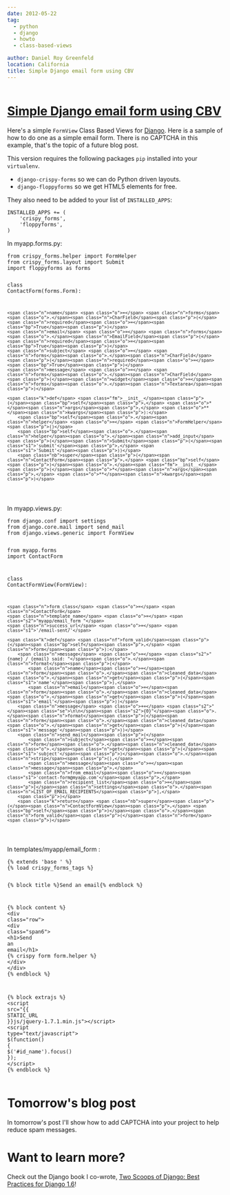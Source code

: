 ```yaml
---
date: 2012-05-22
tag:
  - python
  - django
  - howto
  - class-based-views

author: Daniel Roy Greenfeld
location: California
title: Simple Django email form using CBV
---
```


<div class="twelve wide column">
  <h1 class="ui block header">
    <div class="content">
      <a href="/simple-django-email-form "
        >Simple Django email form using CBV</a
      >
    </div>
  </h1>
  <p>
    Here's a simple <code>FormView</code> Class Based Views for
    <a href="http://djangoproject.com" target="_blank">Django</a>. Here is a
    sample of how to do one as a simple email form. There is no CAPTCHA in this
    example, that's the topic of a future blog post.
  </p>
  <p>
    This version requires the following packages <code>pip</code> installed into
    your <code>virtualenv</code>.
  </p>
  <ul>
    <li>
      <code>django-crispy-forms</code> so we can do Python driven layouts.
    </li>
    <li><code>django-floppyforms</code> so we get HTML5 elements for free.</li>
  </ul>
  <p>They also need to be added to your list of <code>INSTALLED_APPS</code>:</p>
  <div class="codehilite ui secondary segment">
    <pre><span></span><code><span class="n">INSTALLED_APPS</span> <span class="o">+=</span> <span class="p">(</span>
    <span class="s1">'crispy_forms'</span><span class="p">,</span>
    <span class="s1">'floppyforms'</span><span class="p">,</span>        
<span class="p">)</span>
</code></pre>
  </div>
  <p>In myapp.forms.py:</p>
  <div class="codehilite ui secondary segment">
    <pre><span></span><code><span class="kn">from</span> <span class="nn">crispy_forms.helper</span> <span class="kn">import</span> <span class="n">FormHelper</span>
<span class="kn">from</span> <span class="nn">crispy_forms.layout</span> <span class="kn">import</span> <span class="n">Submit</span>
<span class="kn">import</span> <span class="nn">floppyforms</span> <span class="kn">as</span> <span class="nn">forms</span>

<span class="k">class</span> <span class="nc">ContactForm</span><span class="p">(</span><span class="n">forms</span><span class="o">.</span><span class="n">Form</span><span class="p">):</span>

    <span class="n">name</span> <span class="o">=</span> <span class="n">forms</span><span class="o">.</span><span class="n">CharField</span><span class="p">(</span><span class="n">required</span><span class="o">=</span><span class="bp">True</span><span class="p">)</span>
    <span class="n">email</span> <span class="o">=</span> <span class="n">forms</span><span class="o">.</span><span class="n">EmailField</span><span class="p">(</span><span class="n">required</span><span class="o">=</span><span class="bp">True</span><span class="p">)</span>
    <span class="n">subject</span> <span class="o">=</span> <span class="n">forms</span><span class="o">.</span><span class="n">CharField</span><span class="p">(</span><span class="n">required</span><span class="o">=</span><span class="bp">True</span><span class="p">)</span>
    <span class="n">message</span> <span class="o">=</span> <span class="n">forms</span><span class="o">.</span><span class="n">CharField</span><span class="p">(</span><span class="n">widget</span><span class="o">=</span><span class="n">forms</span><span class="o">.</span><span class="n">Textarea</span><span class="p">)</span>

    <span class="k">def</span> <span class="fm">__init__</span><span class="p">(</span><span class="bp">self</span><span class="p">,</span> <span class="o">*</span><span class="n">args</span><span class="p">,</span> <span class="o">**</span><span class="n">kwargs</span><span class="p">):</span>
        <span class="bp">self</span><span class="o">.</span><span class="n">helper</span> <span class="o">=</span> <span class="n">FormHelper</span><span class="p">()</span>
        <span class="bp">self</span><span class="o">.</span><span class="n">helper</span><span class="o">.</span><span class="n">add_input</span><span class="p">(</span><span class="n">Submit</span><span class="p">(</span><span class="s1">'submit'</span><span class="p">,</span> <span class="s1">'Submit'</span><span class="p">))</span>
        <span class="nb">super</span><span class="p">(</span><span class="n">ContactForm</span><span class="p">,</span> <span class="bp">self</span><span class="p">)</span><span class="o">.</span><span class="fm">__init__</span><span class="p">(</span><span class="o">*</span><span class="n">args</span><span class="p">,</span> <span class="o">**</span><span class="n">kwargs</span><span class="p">)</span>

</code></pre>
  </div>
  <p>In myapp.views.py:</p>
  <div class="codehilite ui secondary segment">
    <pre><span></span><code><span class="kn">from</span> <span class="nn">django.conf</span> <span class="kn">import</span> <span class="n">settings</span>
<span class="kn">from</span> <span class="nn">django.core.mail</span> <span class="kn">import</span> <span class="n">send_mail</span>
<span class="kn">from</span> <span class="nn">django.views.generic</span> <span class="kn">import</span> <span class="n">FormView</span>

<span class="kn">from</span> <span class="nn">myapp.forms</span> <span class="kn">import</span> <span class="n">ContactForm</span>

<span class="k">class</span> <span class="nc">ContactFormView</span><span class="p">(</span><span class="n">FormView</span><span class="p">):</span>

    <span class="n">form_class</span> <span class="o">=</span> <span class="n">ContactForm</span>
    <span class="n">template_name</span> <span class="o">=</span> <span class="s2">"myapp/email_form "</span>
    <span class="n">success_url</span> <span class="o">=</span> <span class="s1">'/email-sent/'</span>

    <span class="k">def</span> <span class="nf">form_valid</span><span class="p">(</span><span class="bp">self</span><span class="p">,</span> <span class="n">form</span><span class="p">):</span>
        <span class="n">message</span> <span class="o">=</span> <span class="s2">"{name} / {email} said: "</span><span class="o">.</span><span class="n">format</span><span class="p">(</span>
            <span class="n">name</span><span class="o">=</span><span class="n">form</span><span class="o">.</span><span class="n">cleaned_data</span><span class="o">.</span><span class="n">get</span><span class="p">(</span><span class="s1">'name'</span><span class="p">),</span>
            <span class="n">email</span><span class="o">=</span><span class="n">form</span><span class="o">.</span><span class="n">cleaned_data</span><span class="o">.</span><span class="n">get</span><span class="p">(</span><span class="s1">'email'</span><span class="p">))</span>
        <span class="n">message</span> <span class="o">+=</span> <span class="s2">"</span><span class="se">\n\n</span><span class="s2">{0}"</span><span class="o">.</span><span class="n">format</span><span class="p">(</span><span class="n">form</span><span class="o">.</span><span class="n">cleaned_data</span><span class="o">.</span><span class="n">get</span><span class="p">(</span><span class="s1">'message'</span><span class="p">))</span>
        <span class="n">send_mail</span><span class="p">(</span>
            <span class="n">subject</span><span class="o">=</span><span class="n">form</span><span class="o">.</span><span class="n">cleaned_data</span><span class="o">.</span><span class="n">get</span><span class="p">(</span><span class="s1">'subject'</span><span class="p">)</span><span class="o">.</span><span class="n">strip</span><span class="p">(),</span>
            <span class="n">message</span><span class="o">=</span><span class="n">message</span><span class="p">,</span>
            <span class="n">from_email</span><span class="o">=</span><span class="s1">'contact-form@myapp.com'</span><span class="p">,</span>
            <span class="n">recipient_list</span><span class="o">=</span><span class="p">[</span><span class="n">settings</span><span class="o">.</span><span class="n">LIST_OF_EMAIL_RECIPIENTS</span><span class="p">],</span>
        <span class="p">)</span>
        <span class="k">return</span> <span class="nb">super</span><span class="p">(</span><span class="n">ContactFormView</span><span class="p">,</span> <span class="bp">self</span><span class="p">)</span><span class="o">.</span><span class="n">form_valid</span><span class="p">(</span><span class="n">form</span><span class="p">)</span>

</code></pre>
  </div>
  <p>In templates/myapp/email_form :</p>
  <div class="codehilite ui secondary segment">
    <pre><span></span><code>{% extends 'base ' %}
{% load crispy_forms_tags %}

{% block title %}Send an email{% endblock %}

{% block content %}
<span class="p">&lt;</span><span class="nt">div</span> <span class="na">class</span><span class="o">=</span><span class="s">"row"</span><span class="p">&gt;</span>
<span class="p">&lt;</span><span class="nt">div</span> <span class="na">class</span><span class="o">=</span><span class="s">"span6"</span><span class="p">&gt;</span>
<span class="p">&lt;</span><span class="nt">h1</span><span class="p">&gt;</span>Send an email<span class="p">&lt;/</span><span class="nt">h1</span><span class="p">&gt;</span>
{% crispy form form.helper %}
<span class="p">&lt;/</span><span class="nt">div</span><span class="p">&gt;</span>
<span class="p">&lt;/</span><span class="nt">div</span><span class="p">&gt;</span>
{% endblock %}

{% block extrajs %}
<span class="p">&lt;</span><span class="nt">script</span> <span class="na">src</span><span class="o">=</span><span class="s">"{{ STATIC_URL }}js/jquery-1.7.1.min.js"</span><span class="p">&gt;&lt;/</span><span class="nt">script</span><span class="p">&gt;</span>
<span class="p">&lt;</span><span class="nt">script</span> <span class="na">type</span><span class="o">=</span><span class="s">"text/javascript"</span><span class="p">&gt;</span>
<span class="nx">$</span><span class="p">(</span><span class="kd">function</span><span class="p">()</span> <span class="p">{</span>
    <span class="nx">$</span><span class="p">(</span><span class="s1">'#id_name'</span><span class="p">).</span><span class="nx">focus</span><span class="p">()</span>
<span class="p">});</span>
<span class="p">&lt;/</span><span class="nt">script</span><span class="p">&gt;</span>
{% endblock %}
</code></pre>
  </div>
  <h1 id="tomorrows-blog-post">Tomorrow's blog post</h1>
  <p>
    In tomorrow's post I'll show how to add CAPTCHA into your project to help
    reduce spam messages.
  </p>
  <h1 id="want-to-learn-more">Want to learn more?</h1>
  <p>
    Check out the Django book I co-wrote,
    <a
      href="http://twoscoopspress.org/products/two-scoops-of-django-1-6"
      target="_blank"
      >Two Scoops of Django: Best Practices for Django 1.6</a
    >!
  </p>
  </div>
